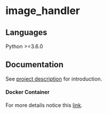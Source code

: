 # image_handler

## Languages
Python >=3.6.0

## Documentation
See [project description](docs/project_description.md) for introduction.


#### Docker Container

For more details notice this [link](./docker/README.md).